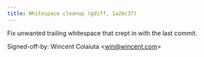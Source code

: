 ```yaml
---
title: Whitespace cleanup (gdiff, 1a26c37)
---
```


Fix unwanted trailing whitespace that crept in with the last commit.

Signed-off-by: Wincent Colaiuta &lt;win@wincent.com&gt;
